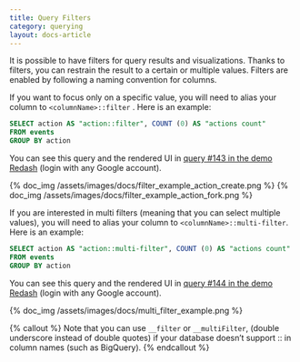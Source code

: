 ```yaml
---
title: Query Filters
category: querying
layout: docs-article
---
```


It is possible to have filters for query results and visualizations. Thanks to filters, you can restrain the result to a certain or multiple values. Filters are enabled by following a naming convention for columns.

If you want to focus only on a specific value, you will need to alias your column to `<columnName>::filter` . Here is an example:

```sql
SELECT action AS "action::filter", COUNT (0) AS "actions count"
FROM events
GROUP BY action
```

You can see this query and the rendered UI in [query #143 in the demo Redash](http://demo.redash.io/queries/143/source#table) (login with any Google account).

{% doc_img /assets/images/docs/filter_example_action_create.png %}
{% doc_img /assets/images/docs/filter_example_action_fork.png %}

If you are interested in multi filters (meaning that you can select multiple values), you will need to alias your column to `<columnName>::multi-filter`. Here is an example:

```sql
SELECT action AS "action::multi-filter", COUNT (0) AS "actions count"
FROM events
GROUP BY action
```

You can see this query and the rendered UI in [query #144 in the demo Redash](http://demo.redash.io/queries/144/source#table) (login with any Google account).

{% doc_img /assets/images/docs/multi_filter_example.png %}

{% callout %}
Note that you can use `__filter` or `__multiFilter`, (double underscore instead of double quotes) if your database doesn’t support :: in column names (such as BigQuery).
{% endcallout %}

